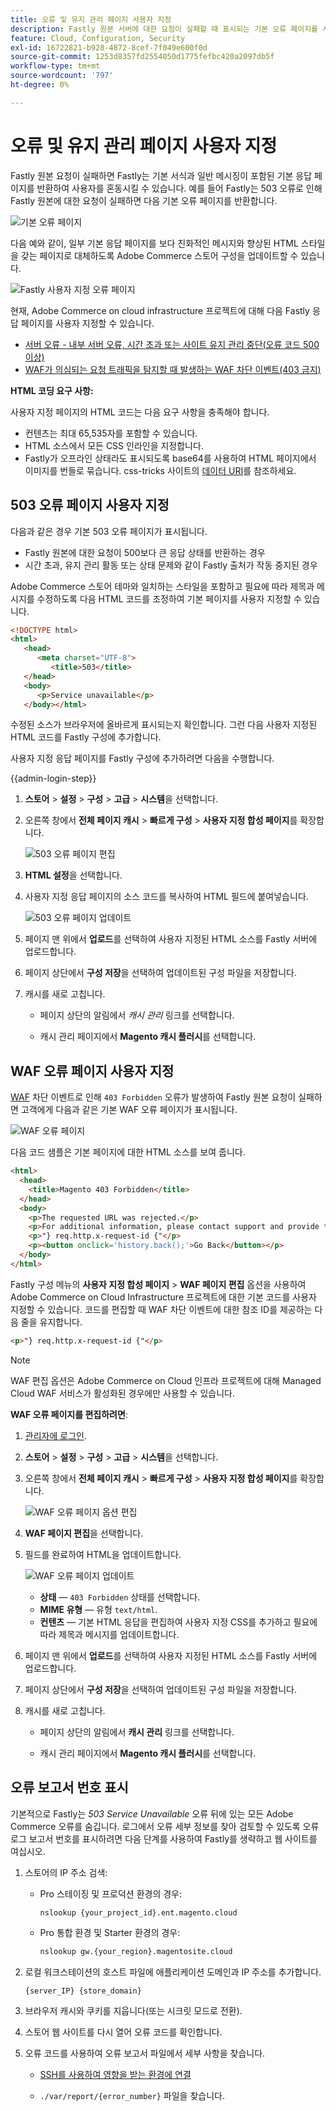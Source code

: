 ```yaml
---
title: 오류 및 유지 관리 페이지 사용자 지정
description: Fastly 원본 서버에 대한 요청이 실패할 때 표시되는 기본 오류 페이지를 사용자 지정하는 방법을 알아봅니다.
feature: Cloud, Configuration, Security
exl-id: 16722821-b928-4872-8cef-7f049e600f0d
source-git-commit: 1253d8357fd2554050d1775fefbc420a2097db5f
workflow-type: tm+mt
source-wordcount: '797'
ht-degree: 0%

---
```


# 오류 및 유지 관리 페이지 사용자 지정

Fastly 원본 요청이 실패하면 Fastly는 기본 서식과 일반 메시징이 포함된 기본 응답 페이지를 반환하여 사용자를 혼동시킬 수 있습니다. 예를 들어 Fastly는 503 오류로 인해 Fastly 원본에 대한 요청이 실패하면 다음 기본 오류 페이지를 반환합니다.

![기본 오류 페이지](../../assets/cdn/fastly-503-example.png)

다음 예와 같이, 일부 기본 응답 페이지를 보다 친화적인 메시지와 향상된 HTML 스타일을 갖는 페이지로 대체하도록 Adobe Commerce 스토어 구성을 업데이트할 수 있습니다.

![Fastly 사용자 지정 오류 페이지](../../assets/cdn/fastly-new-error-page.png)

현재, Adobe Commerce on cloud infrastructure 프로젝트에 대해 다음 Fastly 응답 페이지를 사용자 지정할 수 있습니다.

- [서버 오류 - 내부 서버 오류, 시간 초과 또는 사이트 유지 관리 중단(오류 코드 500 이상)](#customize-the-503-error-page)
- [WAF가 의심되는 요청 트래픽을 탐지할 때 발생하는 WAF 차단 이벤트(403 금지)](#customize-the-waf-error-page)

**HTML 코딩 요구 사항:**

사용자 지정 페이지의 HTML 코드는 다음 요구 사항을 충족해야 합니다.

- 컨텐츠는 최대 65,535자를 포함할 수 있습니다.
- HTML 소스에서 모든 CSS 인라인을 지정합니다.
- Fastly가 오프라인 상태라도 표시되도록 base64를 사용하여 HTML 페이지에서 이미지를 번들로 묶습니다. css-tricks 사이트의 [데이터 URI](https://css-tricks.com/data-uris/)를 참조하세요.

## 503 오류 페이지 사용자 지정

다음과 같은 경우 기본 503 오류 페이지가 표시됩니다.

- Fastly 원본에 대한 요청이 500보다 큰 응답 상태를 반환하는 경우
- 시간 초과, 유지 관리 활동 또는 상태 문제와 같이 Fastly 출처가 작동 중지된 경우

Adobe Commerce 스토어 테마와 일치하는 스타일을 포함하고 필요에 따라 제목과 메시지를 수정하도록 다음 HTML 코드를 조정하여 기본 페이지를 사용자 지정할 수 있습니다.

```html
<!DOCTYPE html>
<html>
   <head>
      <meta charset="UTF-8">
         <title>503</title>
   </head>
   <body>
      <p>Service unavailable</p>
   </body></html>
```

수정된 소스가 브라우저에 올바르게 표시되는지 확인합니다. 그런 다음 사용자 지정된 HTML 코드를 Fastly 구성에 추가합니다.

사용자 지정 응답 페이지를 Fastly 구성에 추가하려면 다음을 수행합니다.

{{admin-login-step}}

1. **스토어** > **설정** > **구성** > **고급** > **시스템**&#x200B;을 선택합니다.

1. 오른쪽 창에서 **전체 페이지 캐시** > **빠르게 구성** > **사용자 지정 합성 페이지**&#x200B;를 확장합니다.

   ![503 오류 페이지 편집](../../assets/cdn/fastly-custom-synthetic-pages-edit-html.png)

1. **HTML 설정**&#x200B;을 선택합니다.

1. 사용자 지정 응답 페이지의 소스 코드를 복사하여 HTML 필드에 붙여넣습니다.

   ![503 오류 페이지 업데이트](../../assets/cdn/fastly-customize-503-response.png)

1. 페이지 맨 위에서 **업로드**&#x200B;를 선택하여 사용자 지정된 HTML 소스를 Fastly 서버에 업로드합니다.

1. 페이지 상단에서 **구성 저장**&#x200B;을 선택하여 업데이트된 구성 파일을 저장합니다.

1. 캐시를 새로 고칩니다.

   - 페이지 상단의 알림에서 *캐시 관리* 링크를 선택합니다.

   - 캐시 관리 페이지에서 **Magento 캐시 플러시**&#x200B;를 선택합니다.

## WAF 오류 페이지 사용자 지정

[WAF](fastly-waf-service.md) 차단 이벤트로 인해 `403 Forbidden` 오류가 발생하여 Fastly 원본 요청이 실패하면 고객에게 다음과 같은 기본 WAF 오류 페이지가 표시됩니다.

![WAF 오류 페이지](../../assets/cdn/fastly-waf-403-error.png)

다음 코드 샘플은 기본 페이지에 대한 HTML 소스를 보여 줍니다.

```html
<html>
  <head>
    <title>Magento 403 Forbidden</title>
  </head>
  <body>
    <p>The requested URL was rejected.</p>
    <p>For additional information, please contact support and provide this reference ID:</p>
    <p>"} req.http.x-request-id {"</p>
    <p><button onclick='history.back();'>Go Back</button></p>
  </body>
</html>
```

Fastly 구성 메뉴의 **사용자 지정 합성 페이지** > **WAF 페이지 편집** 옵션을 사용하여 Adobe Commerce on Cloud Infrastructure 프로젝트에 대한 기본 코드를 사용자 지정할 수 있습니다. 코드를 편집할 때 WAF 차단 이벤트에 대한 참조 ID를 제공하는 다음 줄을 유지합니다.

```html
<p>"} req.http.x-request-id {"</p>
```

>[!NOTE]
>
>WAF 편집 옵션은 Adobe Commerce on Cloud 인프라 프로젝트에 대해 Managed Cloud WAF 서비스가 활성화된 경우에만 사용할 수 있습니다.

**WAF 오류 페이지를 편집하려면**:

1. [관리자에 로그인](../../get-started/onboarding.md#access-your-admin-panel).

1. **스토어** > **설정** > **구성** > **고급** > **시스템**&#x200B;을 선택합니다.

1. 오른쪽 창에서 **전체 페이지 캐시** > **빠르게 구성** > **사용자 지정 합성 페이지**&#x200B;를 확장합니다.

   ![WAF 오류 페이지 옵션 편집](../../assets/cdn/fastly-custom-synthetic-pages-edit-waf.png)

1. **WAF 페이지 편집**&#x200B;을 선택합니다.

1. 필드를 완료하여 HTML을 업데이트합니다.

   ![WAF 오류 페이지 업데이트](../../assets/cdn/fastly-edit-waf-html.png)

   - **상태** — `403 Forbidden` 상태를 선택합니다.
   - **MIME 유형** — 유형 `text/html`.
   - **컨텐츠** — 기본 HTML 응답을 편집하여 사용자 지정 CSS를 추가하고 필요에 따라 제목과 메시지를 업데이트합니다.

1. 페이지 맨 위에서 **업로드**&#x200B;를 선택하여 사용자 지정된 HTML 소스를 Fastly 서버에 업로드합니다.

1. 페이지 상단에서 **구성 저장**&#x200B;을 선택하여 업데이트된 구성 파일을 저장합니다.

1. 캐시를 새로 고칩니다.

   - 페이지 상단의 알림에서 **캐시 관리** 링크를 선택합니다.

   - 캐시 관리 페이지에서 **Magento 캐시 플러시**&#x200B;를 선택합니다.

## 오류 보고서 번호 표시

기본적으로 Fastly는 *503 Service Unavailable* 오류 뒤에 있는 모든 Adobe Commerce 오류를 숨깁니다. 로그에서 오류 세부 정보를 찾아 검토할 수 있도록 오류 로그 보고서 번호를 표시하려면 다음 단계를 사용하여 Fastly를 생략하고 웹 사이트를 여십시오.

1. 스토어의 IP 주소 검색:

   - Pro 스테이징 및 프로덕션 환경의 경우:

     ```bash
     nslookup {your_project_id}.ent.magento.cloud
     ```

   - Pro 통합 환경 및 Starter 환경의 경우:

     ```bash
     nslookup gw.{your_region}.magentosite.cloud
     ```

1. 로컬 워크스테이션의 호스트 파일에 애플리케이션 도메인과 IP 주소를 추가합니다.

   ```text
   {server_IP} {store_domain}
   ```

1. 브라우저 캐시와 쿠키를 지웁니다(또는 시크릿 모드로 전환).

1. 스토어 웹 사이트를 다시 열어 오류 코드를 확인합니다.

1. 오류 코드를 사용하여 오류 보고서 파일에서 세부 사항을 찾습니다.

   - [SSH를 사용하여 영향을 받는 환경에 연결](../development/secure-connections.md#connect-to-a-remote-environment)

   - `./var/report/{error_number}` 파일을 찾습니다.
